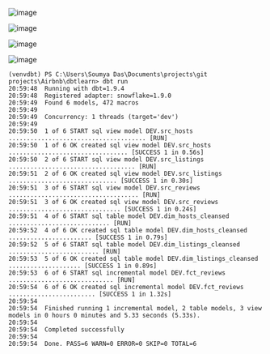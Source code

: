 ![image](https://github.com/user-attachments/assets/f71362c9-3998-4e91-ab37-b246c086ce30)

![image](https://github.com/user-attachments/assets/62fe8d14-cf50-4566-9547-814d6d3263b6)

![image](https://github.com/user-attachments/assets/6911e3d4-6bfb-4399-9b41-cba114dded00)

![image](https://github.com/user-attachments/assets/72934a7b-a1e4-4b4d-ae36-65c52a25f765)

```
(venvdbt) PS C:\Users\Soumya Das\Documents\projects\git projects\Airbnb\dbtlearn> dbt run
20:59:48  Running with dbt=1.9.4
20:59:48  Registered adapter: snowflake=1.9.0
20:59:49  Found 6 models, 472 macros
20:59:49  
20:59:49  Concurrency: 1 threads (target='dev')
20:59:49
20:59:50  1 of 6 START sql view model DEV.src_hosts ...................................... [RUN]
20:59:50  1 of 6 OK created sql view model DEV.src_hosts ................................. [SUCCESS 1 in 0.56s]
20:59:50  2 of 6 START sql view model DEV.src_listings ................................... [RUN]
20:59:51  2 of 6 OK created sql view model DEV.src_listings .............................. [SUCCESS 1 in 0.30s]
20:59:51  3 of 6 START sql view model DEV.src_reviews .................................... [RUN]
20:59:51  3 of 6 OK created sql view model DEV.src_reviews ............................... [SUCCESS 1 in 0.24s]
20:59:51  4 of 6 START sql table model DEV.dim_hosts_cleansed ............................ [RUN]
20:59:52  4 of 6 OK created sql table model DEV.dim_hosts_cleansed ....................... [SUCCESS 1 in 0.79s]
20:59:52  5 of 6 START sql table model DEV.dim_listings_cleansed ......................... [RUN]
20:59:53  5 of 6 OK created sql table model DEV.dim_listings_cleansed .................... [SUCCESS 1 in 0.89s]
20:59:53  6 of 6 START sql incremental model DEV.fct_reviews ............................. [RUN]
20:59:54  6 of 6 OK created sql incremental model DEV.fct_reviews ........................ [SUCCESS 1 in 1.32s]
20:59:54  
20:59:54  Finished running 1 incremental model, 2 table models, 3 view models in 0 hours 0 minutes and 5.33 seconds (5.33s).
20:59:54  
20:59:54  Completed successfully
20:59:54
20:59:54  Done. PASS=6 WARN=0 ERROR=0 SKIP=0 TOTAL=6
```
